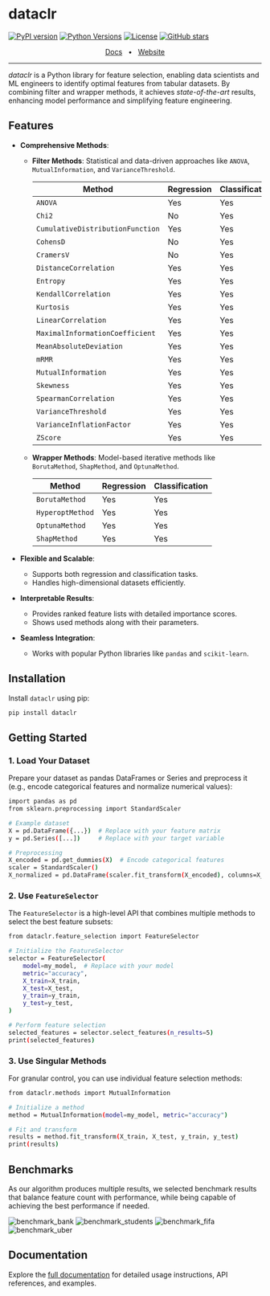 # dataclr

[![PyPI version](https://img.shields.io/pypi/v/dataclr?label=PyPI&color=blue)](https://pypi.org/project/dataclr/)
[![Python Versions](https://img.shields.io/badge/python-3.9%20|%203.10%20|%203.11%20|%203.12-blue)](https://www.python.org/)
[![License](https://img.shields.io/github/license/dataclr/dataclr?color=blue)](https://github.com/dataclr/dataclr/blob/main/LICENSE)
[![GitHub stars](https://img.shields.io/github/stars/dataclr/dataclr?label=Stars&color=yellow)](https://github.com/dataclr/dataclr/stargazers)

<div align="center">
  <a href="https://www.dataclr.com/">Docs</a>
  <span>&nbsp;&nbsp;•&nbsp;&nbsp;</span>
  <a href="https://www.dataclr.com/">Website</a>
  <hr />
</div>

_dataclr_ is a Python library for feature selection, enabling data scientists and ML engineers to identify optimal features from tabular datasets. By combining filter and wrapper methods, it achieves _state-of-the-art_ results, enhancing model performance and simplifying feature engineering.

## Features

- **Comprehensive Methods**:

  - **Filter Methods**: Statistical and data-driven approaches like `ANOVA`, `MutualInformation`, and `VarianceThreshold`.

    | Method                           | Regression | Classification |
    | -------------------------------- | ---------- | -------------- |
    | `ANOVA`                          | Yes        | Yes            |
    | `Chi2`                           | No         | Yes            |
    | `CumulativeDistributionFunction` | Yes        | Yes            |
    | `CohensD`                        | No         | Yes            |
    | `CramersV`                       | No         | Yes            |
    | `DistanceCorrelation`            | Yes        | Yes            |
    | `Entropy`                        | Yes        | Yes            |
    | `KendallCorrelation`             | Yes        | Yes            |
    | `Kurtosis`                       | Yes        | Yes            |
    | `LinearCorrelation`              | Yes        | Yes            |
    | `MaximalInformationCoefficient`  | Yes        | Yes            |
    | `MeanAbsoluteDeviation`          | Yes        | Yes            |
    | `mRMR`                           | Yes        | Yes            |
    | `MutualInformation`              | Yes        | Yes            |
    | `Skewness`                       | Yes        | Yes            |
    | `SpearmanCorrelation`            | Yes        | Yes            |
    | `VarianceThreshold`              | Yes        | Yes            |
    | `VarianceInflationFactor`        | Yes        | Yes            |
    | `ZScore`                         | Yes        | Yes            |

  - **Wrapper Methods**: Model-based iterative methods like `BorutaMethod`, `ShapMethod`, and `OptunaMethod`.

    | Method           | Regression | Classification |
    | ---------------- | ---------- | -------------- |
    | `BorutaMethod`   | Yes        | Yes            |
    | `HyperoptMethod` | Yes        | Yes            |
    | `OptunaMethod`   | Yes        | Yes            |
    | `ShapMethod`     | Yes        | Yes            |

- **Flexible and Scalable**:

  - Supports both regression and classification tasks.
  - Handles high-dimensional datasets efficiently.

- **Interpretable Results**:

  - Provides ranked feature lists with detailed importance scores.
  - Shows used methods along with their parameters.

- **Seamless Integration**:
  - Works with popular Python libraries like `pandas` and `scikit-learn`.

## Installation

Install `dataclr` using pip:

```bash
pip install dataclr
```

## Getting Started

### 1. Load Your Dataset

Prepare your dataset as pandas DataFrames or Series and preprocess it (e.g., encode categorical features and normalize numerical values):

```bash
import pandas as pd
from sklearn.preprocessing import StandardScaler

# Example dataset
X = pd.DataFrame({...})  # Replace with your feature matrix
y = pd.Series([...])     # Replace with your target variable

# Preprocessing
X_encoded = pd.get_dummies(X)  # Encode categorical features
scaler = StandardScaler()
X_normalized = pd.DataFrame(scaler.fit_transform(X_encoded), columns=X_encoded.columns)
```

### 2. Use `FeatureSelector`

The `FeatureSelector` is a high-level API that combines multiple methods to select the best feature subsets:

```bash
from dataclr.feature_selection import FeatureSelector

# Initialize the FeatureSelector
selector = FeatureSelector(
    model=my_model,  # Replace with your model
    metric="accuracy",
    X_train=X_train,
    X_test=X_test,
    y_train=y_train,
    y_test=y_test,
)

# Perform feature selection
selected_features = selector.select_features(n_results=5)
print(selected_features)
```

### 3. Use Singular Methods

For granular control, you can use individual feature selection methods:

```bash
from dataclr.methods import MutualInformation

# Initialize a method
method = MutualInformation(model=my_model, metric="accuracy")

# Fit and transform
results = method.fit_transform(X_train, X_test, y_train, y_test)
print(results)
```

## Benchmarks

As our algorithm produces multiple results, we selected benchmark results that balance feature count with performance, while being capable of achieving the best performance if needed.

![benchmark_bank](https://i.imgur.com/qiG1L9j.png)
![benchmark_students](https://i.imgur.com/FpY3N9h.png)
![benchmark_fifa](https://i.imgur.com/BDTkYgL.png)
![benchmark_uber](https://i.imgur.com/X3uYyCX.png)

## Documentation

Explore the <a href="https://www.dataclr.com">full documentation</a> for detailed usage
instructions, API references, and examples.
